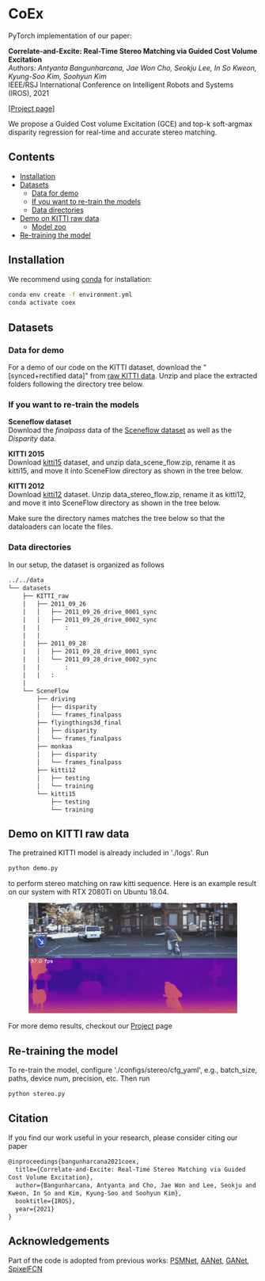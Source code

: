# CoEx

PyTorch implementation of our paper: 


**Correlate-and-Excite: Real-Time Stereo Matching via Guided Cost Volume Excitation**  
*Authors: Antyanta Bangunharcana, Jae Won Cho, Seokju Lee, In So Kweon, Kyung-Soo Kim, Soohyun Kim*  
IEEE/RSJ International Conference on Intelligent Robots and Systems (IROS), 2021

\[[Project page](https://antabangun.github.io/projects/CoEx/)\]

We propose a Guided Cost volume Excitation (GCE) and top-k soft-argmax disparity regression for real-time and accurate stereo matching. 

## Contents
- [Installation](#installation)
- [Datasets](#datasets)
    - [Data for demo](#data-for-demo)
    - [If you want to re-train the models](#if-you-want-to-re-train-the-models)
    - [Data directories](#data-directories)
- [Demo on KITTI raw data](#demo-on-kitti-raw-data)
    - [Model zoo](#model-zoo)
- [Re-training the model](#re-training-the-model)

## Installation

We recommend using [conda](https://www.anaconda.com/distribution/) for installation: 
```bash
conda env create -f environment.yml
conda activate coex
```

## Datasets

### Data for demo

For a demo of our code on the KITTI dataset, download the "\[synced+rectified data\]" from [raw KITTI data](http://www.cvlibs.net/datasets/kitti/raw_data.php). Unzip and place the extracted folders following the directory tree below. 
       
### If you want to re-train the models
**Sceneflow dataset**  
Download the *finalpass* data of the [Sceneflow dataset](https://lmb.informatik.uni-freiburg.de/resources/datasets/SceneFlowDatasets.en.html) as well as the *Disparity* data.

**KITTI 2015**  
Download [kitti15](http://www.cvlibs.net/datasets/kitti/eval_scene_flow.php?benchmark=stereo) dataset, and unzip data_scene_flow.zip, rename it as kitti15, and move it into SceneFlow directory as shown in the tree below.

**KITTI 2012**  
Download [kitti12](http://www.cvlibs.net/datasets/kitti/eval_stereo_flow.php?benchmark=stereo) dataset. Unzip data_stereo_flow.zip, rename it as kitti12, and move it into SceneFlow directory as shown in the tree below.

Make sure the directory names matches the tree below so that the dataloaders can locate the files.

### Data directories

In our setup, the dataset is organized as follows
```
../../data
└── datasets
    ├── KITTI_raw
    |   ├── 2011_09_26
    |   │   ├── 2011_09_26_drive_0001_sync
    |   │   ├── 2011_09_26_drive_0002_sync
    |   |       :
    |   |
    |   ├── 2011_09_28
    |   │   ├── 2011_09_28_drive_0001_sync
    |   │   └── 2011_09_28_drive_0002_sync
    |   |       :
    |   |   :    
    |
    └── SceneFlow
        ├── driving
        │   ├── disparity
        │   └── frames_finalpass
        ├── flyingthings3d_final
        │   ├── disparity
        │   └── frames_finalpass
        ├── monkaa
        │   ├── disparity
        │   └── frames_finalpass
        ├── kitti12
        │   ├── testing
        │   └── training
        └── kitti15
            ├── testing
            └── training
```

## Demo on KITTI raw data
The pretrained KITTI model is already included in './logs'.
Run
```bash
python demo.py
```
to perform stereo matching on raw kitti sequence. Here is an example result on our system with RTX 2080Ti on Ubuntu 18.04.

<p align="center">
  <img width="422" height="223" src="./imgs/coex_compress.gif" data-zoomable>
</p>

For more demo results, checkout our [Project](https://antabangun.github.io/projects/CoEx/#demo) page

## Re-training the model
To re-train the model, configure './configs/stereo/cfg_yaml', e.g., batch_size, paths, device num, precision, etc. Then run
```bash
python stereo.py
```

## Citation

If you find our work useful in your research, please consider citing our paper

    @inproceedings{bangunharcana2021coex,
      title={Correlate-and-Excite: Real-Time Stereo Matching via Guided Cost Volume Excitation},
      author={Bangunharcana, Antyanta and Cho, Jae Won and Lee, Seokju and Kweon, In So and Kim, Kyung-Soo and Soohyun Kim},
      booktitle={IROS},
      year={2021}
    }

## Acknowledgements

Part of the code is adopted from previous works: [PSMNet](https://github.com/JiaRenChang/PSMNet), [AANet](https://github.com/haofeixu/aanet), [GANet](https://github.com/feihuzhang/GANet), [SpixelFCN](https://github.com/fuy34/superpixel_fcn)
